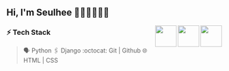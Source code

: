 ## Hi, I'm Seulhee 👋🏻👋🏻👋🏻


<img align='right' src='https://user-images.githubusercontent.com/5713670/87202985-820dcb80-c2b6-11ea-9f56-7ec461c497c3.gif' width='50'>
<img align='right' src='https://user-images.githubusercontent.com/5713670/87202985-820dcb80-c2b6-11ea-9f56-7ec461c497c3.gif' width='50'>
<img align='right' src='https://user-images.githubusercontent.com/5713670/87202985-820dcb80-c2b6-11ea-9f56-7ec461c497c3.gif' width='50'>

### ⚡ Tech Stack
> 🗣 Python 
> 🖇️ Django 
> :octocat: Git | Github
> 🌐 HTML | CSS
